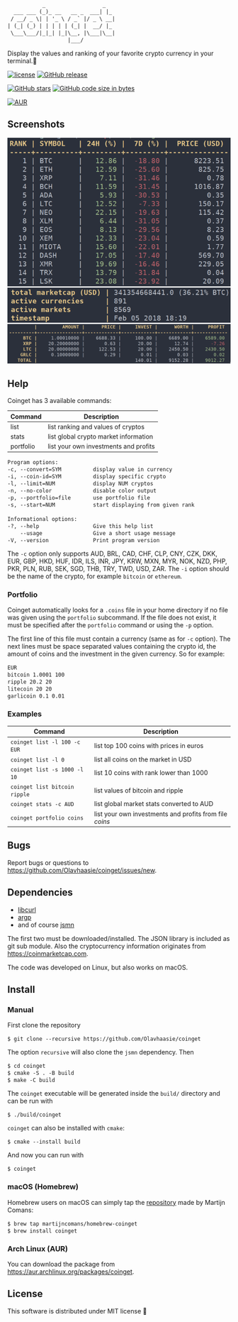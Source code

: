 ```
           _                  _
  ___ ___ (_)_ __   __ _  ___| |_
 / __/ _ \| | '_ \ / _` |/ _ \ __|
| (_| (_) | | | | | (_| |  __/ |_
 \___\___/|_|_| |_|\__, |\___|\__|
                   |___/
```

Display the values and ranking of your favorite crypto currency in your terminal.💸

[![license](https://img.shields.io/github/license/Olavhaasie/coinget.svg?style=flat-square)](https://github.com/Olavhaasie/coinget/blob/master/LICENSE) [![GitHub release](https://img.shields.io/github/release/Olavhaasie/coinget.svg?style=flat-square)](https://github.com/Olavhaasie/coinget/releases) 

[![GitHub stars](https://img.shields.io/github/stars/Olavhaasie/coinget.svg?label=stars&style=flat-square)](https://github.com/Olavhaasie/coinget/star) [![GitHub code size in bytes](https://img.shields.io/github/languages/code-size/Olavhaasie/coinget.svg?style=flat-square)](https://github.com/Olavhaasie/coinget/tree/master/src)

[![AUR](https://img.shields.io/aur/version/coinget.svg?style=flat-square)](https://aur.archlinux.org/packages/coinget)

## Screenshots ##
![example1](doc/output.png "Sample list output")
![example2](doc/output-global.png "Sample global output")
![example3](doc/output-portfolio.png "Sample portfolio output")

## Help ##
Coinget has 3 available commands:

| Command   | Description                           |
| --------- | ------------------------------------- |
| list      | list ranking and values of cryptos    |
| stats     | list global crypto market information |
| portfolio | list your own investments and profits |

    Program options:
    -c, --convert=SYM          display value in currency
    -i, --coin-id=SYM          display specific crypto
    -l, --limit=NUM            display NUM cryptos
    -n, --no-color             disable color output
    -p, --portfolio=file       use portfolio file
    -s, --start=NUM            start displaying from given rank

    Informational options:
    -?, --help                 Give this help list
        --usage                Give a short usage message
    -V, --version              Print program version

The `-c` option only supports AUD, BRL, CAD, CHF, CLP, CNY, CZK, DKK, EUR, GBP, HKD, HUF, IDR, ILS, INR, JPY, KRW, MXN, MYR, NOK, NZD, PHP, PKR, PLN, RUB, SEK, SGD, THB, TRY, TWD, USD, ZAR.
The `-i` option should be the name of the crypto, for example `bitcoin` or `ethereum`.

### Portfolio ###
Coinget automatically looks for a `.coins` file in your home directory if no file was given using the `portfolio` subcommand.
If the file does not exist, it must be specified after the `portfolio` command or using the `-p` option.

The first line of this file must contain a currency (same as for `-c` option).
The next lines must be space separated values containing the crypto id, the amount of coins and the investment in the given currency.
So for example:

    EUR
    bitcoin 1.0001 100
    ripple 20.2 20
    litecoin 20 20
    garlicoin 0.1 0.01

### Examples ###

| Command                       | Description                                             |
| ----------------------------- | ------------------------------------------------------- |
| `coinget list -l 100 -c EUR`  | list top 100 coins with prices in euros                 |
| `coinget list -l 0`           | list all coins on the market in USD                     |
| `coinget list -s 1000 -l 10`  | list 10 coins with rank lower than 1000                 |
| `coinget list bitcoin ripple` | list values of bitcoin and ripple                       |
| `coinget stats -c AUD`        | list global market stats converted to AUD               |
| `coinget portfolio coins`     | list your own investments and profits from file _coins_ |

## Bugs ##
Report bugs or questions to <https://github.com/Olavhaasie/coinget/issues/new>.

## Dependencies ##
+ [libcurl](https://curl.haxx.se/libcurl/)
+ [argp](https://www.gnu.org/software/libc/manual/html_node/Argp.html)
+ and of course [jsmn](https://github.com/zserge/jsmn)

The first two must be downloaded/installed. The JSON library is included as git sub module.
Also the cryptocurrency information originates from <https://coinmarketcap.com>.

The code was developed on Linux, but also works on macOS.

## Install ##

### Manual ###
First clone the repository

    $ git clone --recursive https://github.com/Olavhaasie/coinget

The option `recursive` will also clone the `jsmn` dependency. Then

    $ cd coinget
    $ cmake -S . -B build
    $ make -C build

The `coinget` executable will be generated inside the `build/` directory and
can be run with

    $ ./build/coinget

`coinget` can also be installed with `cmake`:

    $ cmake --install build

And now you can run with

    $ coinget

### macOS (Homebrew) ###
Homebrew users on macOS can simply tap the [repository](https://github.com/martijncomans/homebrew-coinget) made by Martijn Comans:

    $ brew tap martijncomans/homebrew-coinget
    $ brew install coinget

### Arch Linux (AUR) ###
You can download the package from <https://aur.archlinux.org/packages/coinget>.

## License ##
This software is distributed under MIT license 📝

